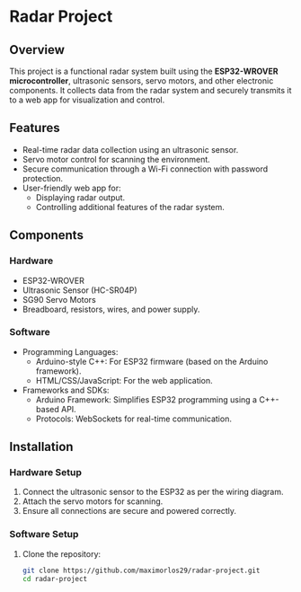 # Radar Project

## Overview
This project is a functional radar system built using the **ESP32-WROVER microcontroller**, ultrasonic sensors, servo motors, and other electronic components. It collects data from the radar system and securely transmits it to a web app for visualization and control.

## Features
- Real-time radar data collection using an ultrasonic sensor.
- Servo motor control for scanning the environment.
- Secure communication through a Wi-Fi connection with password protection.
- User-friendly web app for:
  - Displaying radar output.
  - Controlling additional features of the radar system.

## Components
### Hardware
- ESP32-WROVER
- Ultrasonic Sensor (HC-SR04P)
- SG90 Servo Motors
- Breadboard, resistors, wires, and power supply.

### Software
- Programming Languages:
  - Arduino-style C++: For ESP32 firmware (based on the Arduino framework).
  - HTML/CSS/JavaScript: For the web application.
- Frameworks and SDKs:
  - Arduino Framework: Simplifies ESP32 programming using a C++-based API.
  - Protocols: WebSockets for real-time communication.

## Installation
### Hardware Setup
1. Connect the ultrasonic sensor to the ESP32 as per the wiring diagram.
2. Attach the servo motors for scanning.
4. Ensure all connections are secure and powered correctly.

### Software Setup
1. Clone the repository:
   ```bash
   git clone https://github.com/maximorlos29/radar-project.git
   cd radar-project
